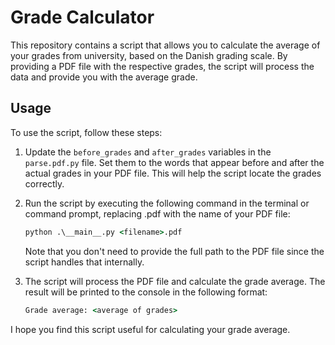 # Grade Calculator

This repository contains a script that allows you to calculate the average of your grades from university, based on the Danish grading scale. By providing a PDF file with the respective grades, the script will process the data and provide you with the average grade.

## Usage

To use the script, follow these steps:

1. Update the `before_grades` and `after_grades` variables in the `parse.pdf.py` file. Set them to the words that appear before and after the actual grades in your PDF file. This will help the script locate the grades correctly.

2. Run the script by executing the following command in the terminal or command prompt, replacing <filename>.pdf with the name of your PDF file:

    ```cmd
    python .\__main__.py <filename>.pdf
    ```

    Note that you don't need to provide the full path to the PDF file since the script handles that internally.

3. The script will process the PDF file and calculate the grade average. The result will be printed to the console in the following format:

    ```cmd
    Grade average: <average of grades>
    ```

I hope you find this script useful for calculating your grade average.
